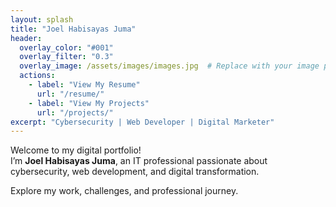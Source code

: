 ```yaml
---
layout: splash
title: "Joel Habisayas Juma"
header:
  overlay_color: "#001"
  overlay_filter: "0.3"
  overlay_image: /assets/images/images.jpg  # Replace with your image path
  actions:
    - label: "View My Resume"
      url: "/resume/"
    - label: "View My Projects"
      url: "/projects/"
excerpt: "Cybersecurity | Web Developer | Digital Marketer"
---
```


<style>
  .page__content {
    color: #FFFFFF;           /* Text color */
    background-color: #000;   /* Optional: dark background for contrast */
  }
</style>

Welcome to my digital portfolio!  
I’m **Joel Habisayas Juma**, an IT professional passionate about cybersecurity, web development, and digital transformation.

Explore my work, challenges, and professional journey.
